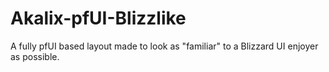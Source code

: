 # Akalix-pfUI-Blizzlike
A fully pfUI based layout made to look as "familiar" to a Blizzard UI enjoyer as possible.
